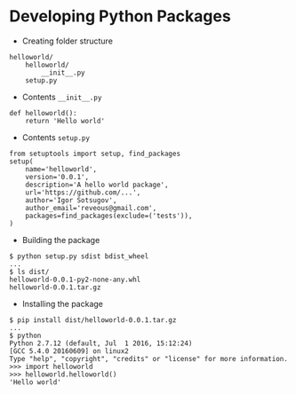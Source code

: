 # Developing Python Packages

* Creating folder structure
```
helloworld/
    helloworld/
        __init__.py
    setup.py
```

* Contents `__init__.py`
```
def helloworld():
    return 'Hello world'
```

* Contents `setup.py`
```
from setuptools import setup, find_packages
setup(
    name='helloworld',
    version='0.0.1',
    description='A hello world package',
    url='https://github.com/...',
    author='Igor Sotsugov',
    author_email='reveous@gmail.com',
    packages=find_packages(exclude=('tests')),
)
```

* Building the package
```
$ python setup.py sdist bdist_wheel
...
$ ls dist/
helloworld-0.0.1-py2-none-any.whl
helloworld-0.0.1.tar.gz
```

* Installing the package
```
$ pip install dist/helloworld-0.0.1.tar.gz
...
$ python
Python 2.7.12 (default, Jul  1 2016, 15:12:24)
[GCC 5.4.0 20160609] on linux2
Type "help", "copyright", "credits" or "license" for more information.
>>> import helloworld
>>> helloworld.helloworld()
'Hello world'
```
